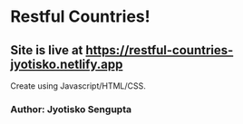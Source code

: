 # Restful Countries!
## Site is live at https://restful-countries-jyotisko.netlify.app

Create using Javascript/HTML/CSS.

### Author: Jyotisko Sengupta

